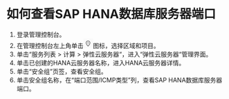 # 如何查看SAP HANA数据库服务器端口<a name="ZH-CN_TOPIC_0170316570"></a>

1.  登录管理控制台。
2.  在管理控制台左上角单击![](figures/icon-region-5.png)图标，选择区域和项目。
3.  单击“服务列表 \> 计算 \> 弹性云服务器“，进入“弹性云服务器“管理界面。
4.  单击已创建的HANA云服务器名称，进入HANA云服务器详情。
5.  单击“安全组”页签，查看安全组。
6.  单击安全组名称，在“端口范围/ICMP类型”列，查看SAP HANA数据库服务器端口。

